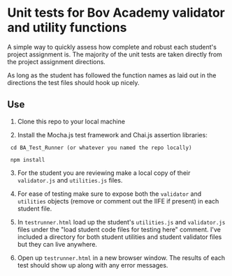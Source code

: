 # Unit tests for Bov Academy validator and utility functions

A simple way to quickly assess how complete and robust each student's project assignment is. The majority of the unit tests are taken directly from the project assignment directions.

As long as the student has followed the function names as laid out in the directions the test files should hook up nicely.

## Use

1. Clone this repo to your local machine

2. Install the Mocha.js test framework and Chai.js assertion libraries:

  ```
   cd BA_Test_Runner (or whatever you named the repo locally)
   
   npm install
  ```

3. For the student you are reviewing make a local copy of their `validator.js` and `utilities.js` files. 

4. For ease of testing make sure to expose both the `validator` and `utilities` objects (remove or comment out the IIFE if present) in each student file.

5. In `testrunner.html` load up the student's `utilities.js` and `validator.js` files under the "load student code files for testing here" comment. I've included a directory for both student utilities and student validator files but they can live anywhere.

6. Open up `testrunner.html` in a new browser window. The results of each test should show up along with any error messages.

